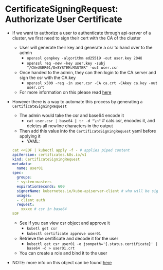 <h1>CertificateSigningRequest: Authorizate User Certificate</h1>
 
* If we want to authorize a user to authenticate through api-server of a cluster, we first need to sign their cert with the CA of the cluster
  - User will generate their key and generate a csr to hand over to the admin
    * `openssl genpkey -algorithm ed25519 -out user.key 2048`
    * `openssl req -new -key user.key -subj "/CN=USER01/O=SYSTEM:MASTER" -out user.csr`
  - Once handed to the admin, they can then login to the CA server and sign the csr with the CA.key
    * `openssl x509 -req -in user.csr -CA ca.crt -CAkey ca.key -out user.crt`
  - For more information on this please read [here](https://eoyebami.github.io/k8s/2024-01-17-kubernetes-tls.html)
* However there is a way to automate this process by generating a `CertificateSigningRequest`
  - The admin would take the csr and base64 encode it
    * `cat user.csr | base64 | tr -d "\n"` # cats csr, encodes it, and deletes all newline characters in the output 
  - Then add this value into the `CertificateSigningRequest` yaml before applying it
    * YAML:
 
   ```yml
   cat <<EOF | kubectl apply -f - # applies piped content
   apiVersion: certificates.k8s.io/v1
   kind: CertificateSigningRequest
   metadata:
     name: user01
   spec:
     groups:
     - system:masters
     expirationSeconds: 600
     signerName: kubernetes.io/kube-apiserver-client # who will be signing the certificate
     usages:
     - client auth
     request:
       xxxxx # csr in base64
   EOF
   ```
  
  - See if you can view csr object and approve it
    * `kubetl get csr`
    * `kubectl certificate approve user01`
  - Retrieve the certificate and decode it for the user
    * `kubectl get csr user01 -o jsonpath='{.status.certificate}' | base64 -d > user01.crt`
  - You can create a role and bind it to the user
* NOTE: more info on this object can be found [here](https://kubernetes.io/docs/reference/access-authn-authz/certificate-signing-requests/#cluster-trust-bundles)
